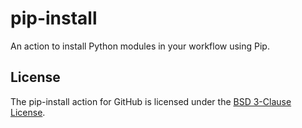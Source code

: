 # pip-install

An action to install Python modules in your workflow using Pip.

## License

The pip-install action for GitHub is licensed under the [BSD 3-Clause License](https://github.com/parafoxia/pip-install/blob/main/LICENSE).
